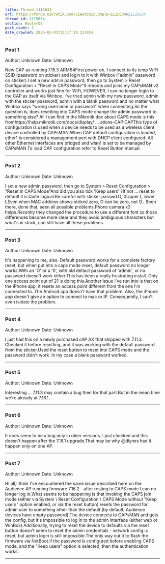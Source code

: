 ```yaml
---
title: Thread-1115634
url: https://forum.mikrotik.com/viewtopic.php?p=1115634#p1115634
thread_id: 1115634
section: RouterOS
post_count: 7
date_crawled: 2025-02-03T15:17:10.217014
---
```


### Post 1
Author: Unknown
Date: Unknown

New CAP ax running 7.15.3 ARM64First power on, I connect to its temp WiFi SSID (password on sticker) and login to it with Winbox ("admin" password on sticker).I set a new admin password, then go to System > Reset Configuration > "Reset in CAPS Mode"It reboots and joins my CAPsMAN v2 controller and works just fine for WiFi, HOWEVER, I can no longer login to the CAP ax itself via Winbox. I've tried admin with my new password, admin with the sticker password, admin with a blank password and no matter what Winbox says "wrong username or password" when connecting.So the question is, does resetting into CAPS mode change the admin password to something else? All I can find in the Mikrotik doc about CAPS mode is this fromhttps://help.mikrotik.com/docs/display/ ... ations-CAP:CAPThis type of configuration is used when a device needs to be used as a wireless client device controlled by CAPsMAN.When CAP default configuration is loaded, ether1 is considered a management port with DHCP client configured. All other Ethernet interfaces are bridged and wlan1 is set to be managed by CAPsMAN.To load CAP configuration refer to Reset Button manual.

---
### Post 2
Author: Unknown
Date: Unknown

I set a new admin password, then go to System > Reset Configuration > "Reset in CAPS Mode"And did you also tick 'Keep users' ?If not ... reset to default it is.Quite logical.Be careful with sticker passwd.O, 0Upper I, lower LEven when MAC address shows striked zero, O can be zero, not O...Been there, done that, seen all possible problems.Phone camera x3 helps.Recently they changed the procedure to use a different font so those differences become more clear and they avoid ambiguous characters but what's in stock, can still have all these problems.

---
### Post 3
Author: Unknown
Date: Unknown

It's happening to me, also. Default password works for a complete factory reset, but when put into a caps mode reset, default password no longer works.With an 'O' or a '0', with old default password of 'admin', or no password doesn't work either.This has been a really frustrating install. Only one access point out of 21 is doing this.Another issue I've run into is that on the iPhone app, it resets an access point different from the one I'm connected to. The Android app doesn't have that problem. Also, the iPhone app doesn't give an option to connect to mac or IP. Consequently, I can't even isolate the problem.

---
### Post 4
Author: Unknown
Date: Unknown

I just had this on a newly purchased cAP AX that shipped with 7.11.3. Checked it before resetting, and it was working with the default password from the sticker.Used the reset button to reset into CAPS mode and the password didn't work. In my case a blank password worked.

---
### Post 5
Author: Unknown
Date: Unknown

Interesting ... 7.11.3 may contain a bug then for that part.But in the mean time we're already at 7.16.1.

---
### Post 6
Author: Unknown
Date: Unknown

It does seem to be a bug only in older versions. I just checked and this doesn't happen after the 7.16.1 upgrade.That may be why @dlynes had it happen only on one AP.

---
### Post 7
Author: Unknown
Date: Unknown

Hi all,I think I've encountered the same issue described here on the Audience AP running firmware 7.16.2 - after resting to CAPS mode I can no longer log in.What seems to be happening is that invoking the CAPS join mode (either via System \ Reset Configuration \ CAPS Mode without "Keep users" option enabled, or via the reset button) resets the password for admin user to something other than the default (by default, Audience devices have empty password).The device connects to CAPsMAN and gets the config, but it's impossible to log in to the admin interface (either web or WinBox).Additionally, trying to reset the device to defaults via the reset button doesn't seem to reset the admin credentials - network config is reset, but admin login is still impossible.The only way out it to flash the firmware via NetBoot.If the password is configured before enabling CAPS mode, and the "Keep users" option is selected, then the authentication works.

---
